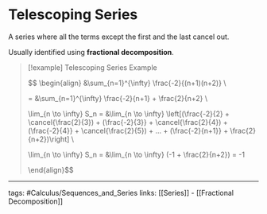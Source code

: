 # Telescoping Series
A series where all the terms except the first and the last cancel out.

Usually identified using **fractional decomposition**.

> [!example]  Telescoping Series Example
> 
> 
> $$ \begin{align}
> &\sum_{n=1}^{\infty} \frac{-2}{(n+1)(n+2)} \\
> 
> = &\sum_{n=1}^{\infty} \frac{-2}{n+1} + \frac{2}{n+2} \\
> 
> \lim_{n \to \infty} S_n = &\lim_{n \to \infty} \left[(\frac{-2}{2} + \cancel{\frac{2}{3}) + (\frac{-2}{3}} + \cancel{\frac{2}{4}) + (\frac{-2}{4}} + \cancel{\frac{2}{5}) + ... + (\frac{-2}{n+1}} + \frac{2}{n+2})\right] \\
> 
> \lim_{n \to \infty} S_n = &\lim_{n \to \infty} (-1 + \frac{2}{n+2}) = -1
> 
> \end{align}$$
> 
> 

---
tags: #Calculus/Sequences_and_Series 
links: [[Series]] - [[Fractional Decomposition]]